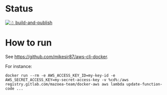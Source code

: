 # Status

[![☃ build-and-publish](https://github.com/mazoea/docker-aws/actions/workflows/ci.yml/badge.svg?branch=latest)](https://github.com/mazoea/docker-aws/actions/workflows/ci.yml)


# How to run

See https://github.com/mikesir87/aws-cli-docker.

For instance:
```
docker run --rm -e AWS_ACCESS_KEY_ID=my-key-id -e AWS_SECRET_ACCESS_KEY=my-secret-access-key -v %cd%:/aws registry.gitlab.com/mazoea-team/docker-aws aws lambda update-function-code ...
```

